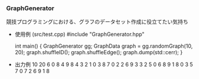 ### GraphGenerator

競技プログラミングにおける、グラフのデータセット作成に役立てたい気持ち

- 使用例 (src/test.cpp)
	#include "GraphGenerator.hpp"
	
	int main() {
		GraphGenerator gg;
		GraphData graph = gg.randomGraph(10, 20);
		graph.shuffleID();
		graph.shuffleEdge();
		graph.dump(std::cerr);
	}

- 出力例
	10 20
	6 0
	8 4
	9 8
	4 3
	2 1
	0 3
	8 7
	0 2
	2 6
	9 3
	3 2
	5 0
	6 8
	9 1
	8 0
 	3 5
	7 0
	7 2
	6 9
	1 8
